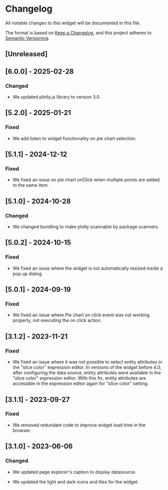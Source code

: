 # Changelog

All notable changes to this widget will be documented in this file.

The format is based on [Keep a Changelog](https://keepachangelog.com/en/1.0.0/), and this project adheres to [Semantic Versioning](https://semver.org/spec/v2.0.0.html).

## [Unreleased]

## [6.0.0] - 2025-02-28

### Changed

-   We updated plotly.js library to version 3.0.

## [5.2.0] - 2025-01-21

### Fixed

-   We add listen to widget functionality on pie chart selection.

## [5.1.1] - 2024-12-12

### Fixed

-   We fixed an issue on pie chart onClick when multiple points are added to the same item.

## [5.1.0] - 2024-10-28

### Changed

-   We changed bundling to make plotly scannable by package scanners.

## [5.0.2] - 2024-10-15

### Fixed

-   We fixed an issue where the widget is not automatically resized inside a pop up dialog.

## [5.0.1] - 2024-09-19

### Fixed

-   We fixed an issue where Pie chart on click event was not working properly, not executing the on click action.

## [3.1.2] - 2023-11-21

### Fixed

-   We fixed an issue where it was not possible to select entity attributes in the "slice color" expression editor. In versions of the widget before 4.0, after configuring the data source, entity attributes were available in the "slice color" expression editor. With this fix, entity attributes are accessible in the expression editor again for "slice color" setting.

## [3.1.1] - 2023-09-27

### Fixed

-   We removed redundant code to improve widget load time in the browser.

## [3.1.0] - 2023-06-06

### Changed

-   We updated page explorer's caption to display datasource.

-   We updated the light and dark icons and tiles for the widget.
